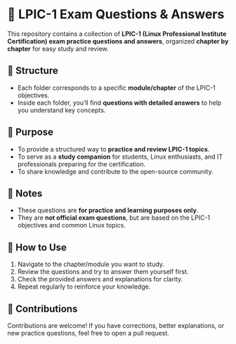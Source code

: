# 📘 LPIC-1 Exam Questions & Answers

This repository contains a collection of **LPIC-1 (Linux Professional Institute Certification) exam practice questions and answers**, organized **chapter by chapter** for easy study and review.

## 📂 Structure

* Each folder corresponds to a specific **module/chapter** of the LPIC-1 objectives.
* Inside each folder, you’ll find **questions with detailed answers** to help you understand key concepts.

## 🎯 Purpose

* To provide a structured way to **practice and review LPIC-1 topics**.
* To serve as a **study companion** for students, Linux enthusiasts, and IT professionals preparing for the certification.
* To share knowledge and contribute to the open-source community.

## 📝 Notes

* These questions are **for practice and learning purposes only**.
* They are **not official exam questions**, but are based on the LPIC-1 objectives and common Linux topics.

## 🚀 How to Use

1. Navigate to the chapter/module you want to study.
2. Review the questions and try to answer them yourself first.
3. Check the provided answers and explanations for clarity.
4. Repeat regularly to reinforce your knowledge.

## 🤝 Contributions

Contributions are welcome!
If you have corrections, better explanations, or new practice questions, feel free to open a pull request.
